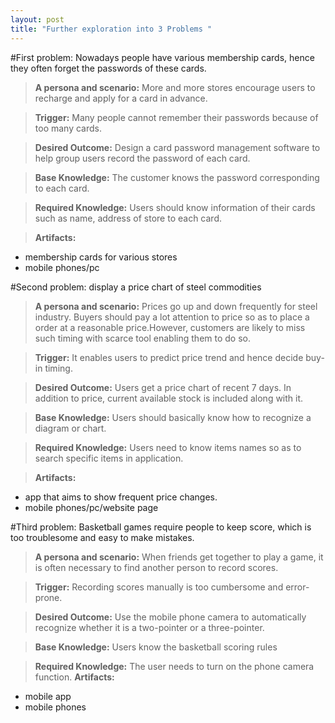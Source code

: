 ```yaml
---
layout: post
title: "Further exploration into 3 Problems "
---
```


#First problem: Nowadays people have various membership cards, hence they often forget the passwords of these cards.
> **A persona and scenario:** More and more stores encourage users to recharge and apply for a card in advance. 

> **Trigger:** Many people cannot remember their passwords because of too many cards.

> **Desired Outcome:** Design a card password management software to help group users record the password of each card.


> **Base Knowledge:** The customer knows the password corresponding to each card.


> **Required Knowledge:** Users should know information of their cards such as name, address of store to each card.


> **Artifacts:** 
- membership cards for various stores
- mobile phones/pc


#Second problem: display a price chart of steel commodities
> **A persona and scenario:** Prices go up and down frequently for steel industry. Buyers should pay a lot attention to price so as to place a order at a reasonable price.However, customers are likely to miss such timing with scarce tool enabling them to do so.


> **Trigger:** It enables users to predict price trend and hence decide buy-in timing.


> **Desired Outcome:** Users get a price chart of recent 7 days. In addition to price, current available stock is included along with it.


> **Base Knowledge:** Users should basically know how to recognize a diagram or chart.

> **Required Knowledge:** Users need to know items names so as to search specific items in application.


> **Artifacts:** 
- app that aims to show frequent price changes.
- mobile phones/pc/website page


#Third problem: Basketball games require people to keep score, which is too troublesome and easy to make mistakes.
> **A persona and scenario:** 
When friends get together to play a game, it is often necessary to find another person to record scores.


> **Trigger:** Recording scores manually is too cumbersome and error-prone. 

> **Desired Outcome:** Use the mobile phone camera to automatically recognize whether it is a two-pointer or a three-pointer.


> **Base Knowledge:** Users know the basketball scoring rules

> **Required Knowledge:** The user needs to turn on the phone camera function.
> **Artifacts:** 
- mobile  app
- mobile phones
